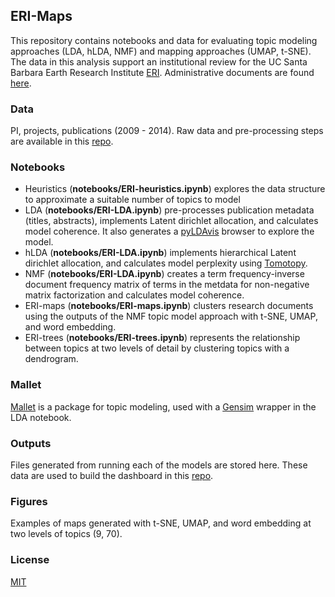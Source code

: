 ## ERI-Maps
This repository contains notebooks and data for evaluating topic modeling approaches (LDA, hLDA, NMF) and mapping approaches (UMAP, t-SNE). The data in this analysis support an institutional review for the UC Santa Barbara Earth Research Institute [ERI](https://www.eri.ucsb.edu/). Administrative documents are found [here](https://adminweb.eri.ucsb.edu/Review/ReviewDocuments/). 

### Data

PI, projects, publications (2009 - 2014). Raw data and pre-processing steps are available in this [repo](https://github.com/saralafia/ERI-5-year-review).

### Notebooks

- Heuristics (**notebooks/ERI-heuristics.ipynb**) explores the data structure to approximate a suitable number of topics to model 
- LDA (**notebooks/ERI-LDA.ipynb**) pre-processes publication metadata (titles, abstracts), implements Latent dirichlet allocation, and calculates model coherence. It also generates a [pyLDAvis](pyLDavis.readthedocs.io) browser to explore the model.
- hLDA (**notebooks/ERI-LDA.ipynb**) implements hierarchical Latent dirichlet allocation, and calculates model perplexity using [Tomotopy](https://bab2min.github.io/tomotopy/v0.9.0/en/).
- NMF (**notebooks/ERI-LDA.ipynb**) creates a term frequency-inverse document frequency matrix of terms in the metdata for non-negative matrix factorization and calculates model coherence.
- ERI-maps (**notebooks/ERI-maps.ipynb**) clusters research documents using the outputs of the NMF topic model approach with t-SNE, UMAP, and word embedding.
- ERI-trees (**notebooks/ERI-trees.ipynb**) represents the relationship between topics at two levels of detail by clustering topics with a dendrogram.

### Mallet

[Mallet](http://mallet.cs.umass.edu/) is a package for topic modeling, used with a [Gensim](https://radimrehurek.com/gensim/models/wrappers/ldamallet.html) wrapper in the LDA notebook.

### Outputs
Files generated from running each of the models are stored here. These data are used to build the dashboard in this [repo](https://github.com/saralafia/ERI-dashboard).

### Figures

Examples of maps generated with t-SNE, UMAP, and word embedding at two levels of topics (9, 70). 

### License
[MIT](https://choosealicense.com/licenses/mit/)




